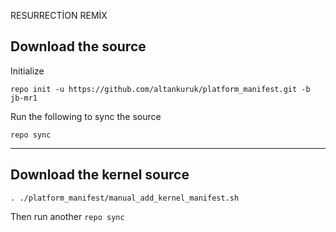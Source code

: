 RESURRECTİON REMİX 

Download the source
--------------


Initialize

    repo init -u https://github.com/altankuruk/platform_manifest.git -b jb-mr1

Run the following to sync the source

    repo sync

***

Download the kernel source
--------------------------

    . ./platform_manifest/manual_add_kernel_manifest.sh

Then run another `repo sync`
